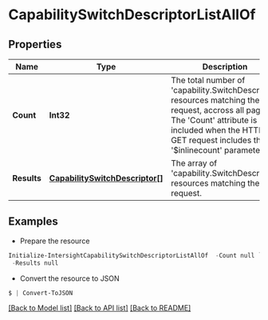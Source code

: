 # CapabilitySwitchDescriptorListAllOf
## Properties

Name | Type | Description | Notes
------------ | ------------- | ------------- | -------------
**Count** | **Int32** | The total number of &#39;capability.SwitchDescriptor&#39; resources matching the request, accross all pages. The &#39;Count&#39; attribute is included when the HTTP GET request includes the &#39;$inlinecount&#39; parameter. | [optional] 
**Results** | [**CapabilitySwitchDescriptor[]**](CapabilitySwitchDescriptor.md) | The array of &#39;capability.SwitchDescriptor&#39; resources matching the request. | [optional] 

## Examples

- Prepare the resource
```powershell
Initialize-IntersightCapabilitySwitchDescriptorListAllOf  -Count null `
 -Results null
```

- Convert the resource to JSON
```powershell
$ | Convert-ToJSON
```

[[Back to Model list]](../README.md#documentation-for-models) [[Back to API list]](../README.md#documentation-for-api-endpoints) [[Back to README]](../README.md)


